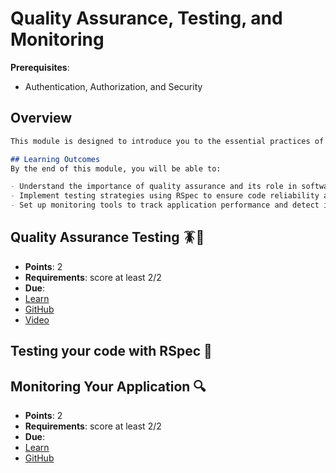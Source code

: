 # Quality Assurance, Testing, and Monitoring

**Prerequisites**:
- Authentication, Authorization, and Security

## Overview
```md
This module is designed to introduce you to the essential practices of quality assurance, testing, and monitoring in software development. Ensuring your code is reliable, maintainable, and bug-free is crucial for building robust applications. By the end of this module, you will be equipped with the knowledge and skills to implement effective testing strategies and monitoring practices using RSpec and other tools.

## Learning Outcomes
By the end of this module, you will be able to:

- Understand the importance of quality assurance and its role in software development.
- Implement testing strategies using RSpec to ensure code reliability and functionality.
- Set up monitoring tools to track application performance and detect issues in real-time.
```

<!-- TODO: split out this lesson? https://github.com/DPI-WE/rails-qa-testing/issues/2 -->
## Quality Assurance Testing 🪳🧐
- **Points**: 2
- **Requirements**: score at least 2/2
- **Due**:
- [Learn](https://learn.firstdraft.com/lessons/399-rails-qa-testing)
- [GitHub](https://github.com/DPI-WE/rails-qa-testing)
- [Video](https://youtu.be/aIbkLU8av0A)

<!-- TODO https://github.com/DPI-WE/curriculum/issues/24 -->
## Testing your code with RSpec 🧪


## Monitoring Your Application 🔍
- **Points**: 2
- **Requirements**: score at least 2/2
- **Due**:
- [Learn](https://learn.firstdraft.com/lessons/442-monitoring-your-application)
- [GitHub](https://github.com/DPI-WE/monitoring-your-application)
